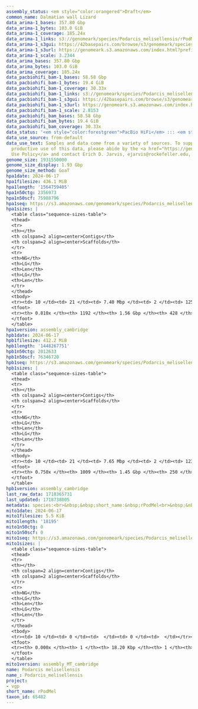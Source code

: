```yaml
---
assembly_status: <em style="color:orangered">Draft</em>
common_name: Dalmatian wall Lizard
data_arima-1_bases: 357.80 Gbp
data_arima-1_bytes: 103.0 GiB
data_arima-1_coverage: 185.24x
data_arima-1_links: s3://genomeark/species/Podarcis_melisellensis/rPodMel1/genomic_data/arima/<br>
data_arima-1_s3gui: https://42basepairs.com/browse/s3/genomeark/species/Podarcis_melisellensis/rPodMel1/genomic_data/arima/
data_arima-1_s3url: https://genomeark.s3.amazonaws.com/index.html?prefix=species/Podarcis_melisellensis/rPodMel1/genomic_data/arima/
data_arima-1_scale: 3.2344
data_arima_bases: 357.80 Gbp
data_arima_bytes: 103.0 GiB
data_arima_coverage: 185.24x
data_pacbiohifi_bam-1_bases: 58.58 Gbp
data_pacbiohifi_bam-1_bytes: 19.4 GiB
data_pacbiohifi_bam-1_coverage: 30.33x
data_pacbiohifi_bam-1_links: s3://genomeark/species/Podarcis_melisellensis/rPodMel1/genomic_data/pacbio_hifi/<br>
data_pacbiohifi_bam-1_s3gui: https://42basepairs.com/browse/s3/genomeark/species/Podarcis_melisellensis/rPodMel1/genomic_data/pacbio_hifi/
data_pacbiohifi_bam-1_s3url: https://genomeark.s3.amazonaws.com/index.html?prefix=species/Podarcis_melisellensis/rPodMel1/genomic_data/pacbio_hifi/
data_pacbiohifi_bam-1_scale: 2.8153
data_pacbiohifi_bam_bases: 58.58 Gbp
data_pacbiohifi_bam_bytes: 19.4 GiB
data_pacbiohifi_bam_coverage: 30.33x
data_status: '<em style="color:forestgreen">PacBio HiFi</em> ::: <em style="color:forestgreen">Arima</em>'
data_use_source: from-default
data_use_text: Samples and data come from a variety of sources. To support fair and
  productive use of this data, please abide by the <a href="https://genome10k.soe.ucsc.edu/data-use-policies/">Data
  Use Policy</a> and contact Erich D. Jarvis, ejarvis@rockefeller.edu, with any questions.
genome_size: 1931550000
genome_size_display: 1.93 Gbp
genome_size_method: GoaT
hpa1date: 2024-06-17
hpa1filesize: 436.1 MiB
hpa1length: '1564759405'
hpa1n50ctg: 2356973
hpa1n50scf: 75988796
hpa1seq: https://s3.amazonaws.com/genomeark/species/Podarcis_melisellensis/rPodMel1/assembly_cambridge/rPodMel1.hap1.asm.20240617.fasta.gz
hpa1sizes: |
  <table class="sequence-sizes-table">
  <thead>
  <tr>
  <th></th>
  <th colspan=2 align=center>Contigs</th>
  <th colspan=2 align=center>Scaffolds</th>
  </tr>
  <tr>
  <th>NG</th>
  <th>LG</th>
  <th>Len</th>
  <th>LG</th>
  <th>Len</th>
  </tr>
  </thead>
  <tbody>
  <tr><td> 10 </td><td> 21 </td><td> 7.40 Mbp </td><td> 2 </td><td> 125.27 Mbp </td></tr><tr><td> 20 </td><td> 51 </td><td> 5.62 Mbp </td><td> 4 </td><td> 104.56 Mbp </td></tr><tr><td> 30 </td><td> 92 </td><td> 4.06 Mbp </td><td> 5 </td><td> 102.05 Mbp </td></tr><tr><td> 40 </td><td> 147 </td><td> 3.07 Mbp </td><td> 7 </td><td> 92.56 Mbp </td></tr><tr style="background-color:#cccccc;"><td> 50 </td><td> 219 </td><td style="background-color:#88ff88;"> 2.36 Mbp </td><td> 10 </td><td style="background-color:#88ff88;"> 75.99 Mbp </td></tr><tr><td> 60 </td><td> 318 </td><td> 1.60 Mbp </td><td> 13 </td><td> 56.24 Mbp </td></tr><tr><td> 70 </td><td> 472 </td><td> 0.93 Mbp </td><td> 16 </td><td> 45.01 Mbp </td></tr><tr><td> 80 </td><td> 907 </td><td> 137.82 Kbp </td><td> 170 </td><td> 180.46 Kbp </td></tr><tr><td> 90 </td><td> 0 </td><td>  </td><td> 0 </td><td>  </td></tr><tr><td> 100 </td><td> 0 </td><td>  </td><td> 0 </td><td>  </td></tr></tbody>
  <tfoot>
  <tr><th> 0.810x </th><th> 1192 </th><th> 1.56 Gbp </th><th> 428 </th><th> 1.56 Gbp </th></tr>
  </tfoot>
  </table>
hpa1version: assembly_cambridge
hpb1date: 2024-06-17
hpb1filesize: 412.2 MiB
hpb1length: '1448267751'
hpb1n50ctg: 2012633
hpb1n50scf: 76346720
hpb1seq: https://s3.amazonaws.com/genomeark/species/Podarcis_melisellensis/rPodMel1/assembly_cambridge/rPodMel1.hap2.asm.20240617.fasta.gz
hpb1sizes: |
  <table class="sequence-sizes-table">
  <thead>
  <tr>
  <th></th>
  <th colspan=2 align=center>Contigs</th>
  <th colspan=2 align=center>Scaffolds</th>
  </tr>
  <tr>
  <th>NG</th>
  <th>LG</th>
  <th>Len</th>
  <th>LG</th>
  <th>Len</th>
  </tr>
  </thead>
  <tbody>
  <tr><td> 10 </td><td> 21 </td><td> 7.65 Mbp </td><td> 2 </td><td> 123.94 Mbp </td></tr><tr><td> 20 </td><td> 51 </td><td> 5.35 Mbp </td><td> 4 </td><td> 104.46 Mbp </td></tr><tr><td> 30 </td><td> 94 </td><td> 3.65 Mbp </td><td> 5 </td><td> 103.24 Mbp </td></tr><tr><td> 40 </td><td> 154 </td><td> 2.87 Mbp </td><td> 7 </td><td> 92.09 Mbp </td></tr><tr style="background-color:#cccccc;"><td> 50 </td><td> 234 </td><td style="background-color:#88ff88;"> 2.01 Mbp </td><td> 10 </td><td style="background-color:#88ff88;"> 76.35 Mbp </td></tr><tr><td> 60 </td><td> 351 </td><td> 1.33 Mbp </td><td> 13 </td><td> 56.11 Mbp </td></tr><tr><td> 70 </td><td> 556 </td><td> 0.64 Mbp </td><td> 17 </td><td> 40.74 Mbp </td></tr><tr><td> 80 </td><td> 0 </td><td>  </td><td> 0 </td><td>  </td></tr><tr><td> 90 </td><td> 0 </td><td>  </td><td> 0 </td><td>  </td></tr><tr><td> 100 </td><td> 0 </td><td>  </td><td> 0 </td><td>  </td></tr></tbody>
  <tfoot>
  <tr><th> 0.750x </th><th> 1009 </th><th> 1.45 Gbp </th><th> 250 </th><th> 1.45 Gbp </th></tr>
  </tfoot>
  </table>
hpb1version: assembly_cambridge
last_raw_data: 1718365731
last_updated: 1718738005
metadata: species:<br>&nbsp;&nbsp;short_name:&nbsp;rPodMel<br>&nbsp;&nbsp;name:&nbsp;Podarcis&nbsp;melisellensis<br>&nbsp;&nbsp;taxon_id:&nbsp;65482<br>&nbsp;&nbsp;common_name:&nbsp;Dalmatian&nbsp;wall&nbsp;Lizard<br>&nbsp;&nbsp;order:<br>&nbsp;&nbsp;&nbsp;&nbsp;name:&nbsp;Squamata<br>&nbsp;&nbsp;family:<br>&nbsp;&nbsp;&nbsp;&nbsp;name:&nbsp;Lacertidae<br>&nbsp;&nbsp;individuals:<br>&nbsp;&nbsp;&nbsp;&nbsp;-&nbsp;short_name:&nbsp;rPodMel1<br>&nbsp;&nbsp;&nbsp;&nbsp;&nbsp;&nbsp;biosample_id:&nbsp;SAMEA115336775<br>&nbsp;&nbsp;&nbsp;&nbsp;&nbsp;&nbsp;sex:&nbsp;female<br>&nbsp;&nbsp;genome_size:&nbsp;1931550000<br>&nbsp;&nbsp;genome_size_method:&nbsp;GoaT<br>&nbsp;&nbsp;project:&nbsp;[&nbsp;vgp&nbsp;]<br>
mito1date: 2024-06-17
mito1filesize: 5.5 KiB
mito1length: '18195'
mito1n50ctg: 0
mito1n50scf: 0
mito1seq: https://s3.amazonaws.com/genomeark/species/Podarcis_melisellensis/rPodMel1/assembly_MT_cambridge/rPodMel1.MT.20240617.fasta.gz
mito1sizes: |
  <table class="sequence-sizes-table">
  <thead>
  <tr>
  <th></th>
  <th colspan=2 align=center>Contigs</th>
  <th colspan=2 align=center>Scaffolds</th>
  </tr>
  <tr>
  <th>NG</th>
  <th>LG</th>
  <th>Len</th>
  <th>LG</th>
  <th>Len</th>
  </tr>
  </thead>
  <tbody>
  <tr><td> 10 </td><td> 0 </td><td>  </td><td> 0 </td><td>  </td></tr><tr><td> 20 </td><td> 0 </td><td>  </td><td> 0 </td><td>  </td></tr><tr><td> 30 </td><td> 0 </td><td>  </td><td> 0 </td><td>  </td></tr><tr><td> 40 </td><td> 0 </td><td>  </td><td> 0 </td><td>  </td></tr><tr style="background-color:#cccccc;"><td> 50 </td><td> 0 </td><td style="background-color:#ff8888;">  </td><td> 0 </td><td style="background-color:#ff8888;">  </td></tr><tr><td> 60 </td><td> 0 </td><td>  </td><td> 0 </td><td>  </td></tr><tr><td> 70 </td><td> 0 </td><td>  </td><td> 0 </td><td>  </td></tr><tr><td> 80 </td><td> 0 </td><td>  </td><td> 0 </td><td>  </td></tr><tr><td> 90 </td><td> 0 </td><td>  </td><td> 0 </td><td>  </td></tr><tr><td> 100 </td><td> 0 </td><td>  </td><td> 0 </td><td>  </td></tr></tbody>
  <tfoot>
  <tr><th> 0.000x </th><th> 1 </th><th> 18.20 Kbp </th><th> 1 </th><th> 18.20 Kbp </th></tr>
  </tfoot>
  </table>
mito1version: assembly_MT_cambridge
name: Podarcis melisellensis
name_: Podarcis_melisellensis
project:
- vgp
short_name: rPodMel
taxon_id: 65482
---
```

